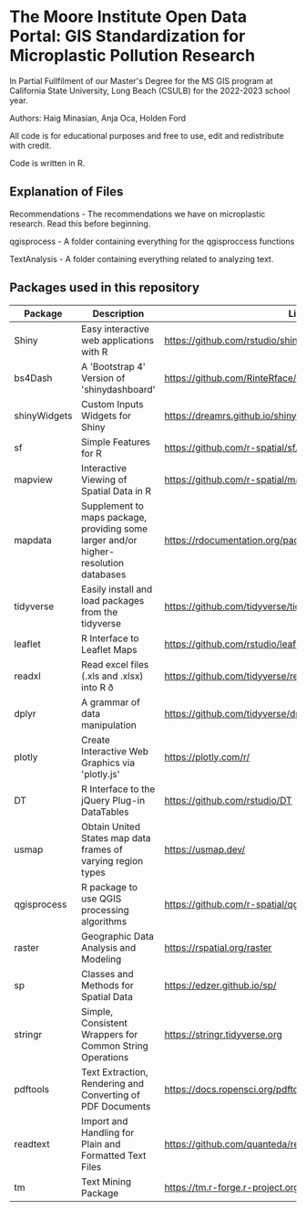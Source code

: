 # The Moore Institute Open Data Portal: GIS Standardization for Microplastic Pollution Research 

In Partial Fullfilment of our Master's Degree for the MS GIS program at California State University, Long Beach (CSULB) for the 2022-2023 school year.

Authors: Haig Minasian, Anja Oca, Holden Ford

All code is for educational purposes and free to use, edit and redistribute with credit.

Code is written in R.

## Explanation of Files

Recommendations - The recommendations we have on microplastic research. Read this before beginning.

qgisprocess - A folder containing everything for the qgisproccess functions

TextAnalysis - A folder containing everything related to analyzing text.

## Packages used in this repository

| Package | Description | Link
| ------- | ------------- | ----- |
| Shiny | Easy interactive web applications with R | https://github.com/rstudio/shiny |
| bs4Dash | A 'Bootstrap 4' Version of 'shinydashboard' | https://github.com/RinteRface/bs4Dash |
| shinyWidgets | Custom Inputs Widgets for Shiny | https://dreamrs.github.io/shinyWidgets/ |
| sf | Simple Features for R | https://github.com/r-spatial/sf/|
| mapview | Interactive Viewing of Spatial Data in R | https://github.com/r-spatial/mapview |
| mapdata | Supplement to maps package, providing some larger and/or higher-resolution databases | https://rdocumentation.org/packages/mapdata/versions/2.3.1 |
| tidyverse | Easily install and load packages from the tidyverse | https://github.com/tidyverse/tidyverse |
| leaflet | R Interface to Leaflet Maps | https://github.com/rstudio/leaflet |
| readxl | Read excel files (.xls and .xlsx) into R ð | https://github.com/tidyverse/readxl |
| dplyr | A grammar of data manipulation | https://github.com/tidyverse/dplyr |
| plotly|Create Interactive Web Graphics via 'plotly.js'|https://plotly.com/r/
DT|R Interface to the jQuery Plug-in DataTables|https://github.com/rstudio/DT
usmap|Obtain United States map data frames of varying region types|https://usmap.dev/ 
qgisprocess|R package to use QGIS processing algorithms|https://github.com/r-spatial/qgisprocess 
raster|Geographic Data Analysis and Modeling|https://rspatial.org/raster
sp | Classes and Methods for Spatial Data|https://edzer.github.io/sp/
stringr|Simple, Consistent Wrappers for Common String Operations|https://stringr.tidyverse.org
pdftools|Text Extraction, Rendering and Converting of PDF Documents|https://docs.ropensci.org/pdftools/ 
readtext|Import and Handling for Plain and Formatted Text Files|https://github.com/quanteda/readtext
tm|Text Mining Package|https://tm.r-forge.r-project.org/


